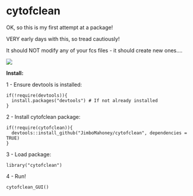 # cytofclean

OK, so this is my first attempt at a package!

VERY early days with this, so tread cautiously!

It should NOT modify any of your fcs files - it should create new ones....

<img src="https://raw.githubusercontent.com/JimboMahoney/cytofclean/master/plots_15_28_57.png"
  align="center" />

<b>Install:</b>

1 - Ensure devtools is installed:

```
if(!require(devtools)){
  install.packages("devtools") # If not already installed
}
```
2 - Install cytofclean package:
```
if(!require(cytofclean)){
  devtools::install_github("JimboMahoney/cytofclean", dependencies = TRUE)
}
```

3 - Load package:
```
library("cytofclean")
```
4 - Run!
```
cytofclean_GUI()
```
